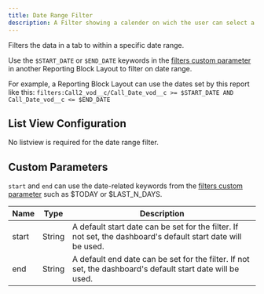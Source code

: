 ```yaml
---
title: Date Range Filter
description: A Filter showing a calender on wich the user can select a date range.
---
```


Filters the data in a tab to within a specific date range.

Use the `$START_DATE` or `$END_DATE` keywords in the [filters custom parameter](references/custom-parameters-list-view) in another Reporting Block Layout to filter on date range.

For example, a Reporting Block Layout can use the dates set by this report like this: `filters:Call2_vod__c/Call_Date_vod__c >= $START_DATE AND Call_Date_vod__c <= $END_DATE`


## List View Configuration

No listview is required for the date range filter.

## Custom Parameters

`start` and `end` can use the date-related keywords from the [filters custom parameter](references/custom-parameters-list-view) such as $TODAY or $LAST_N_DAYS.

| Name                | Type  | Description |
|---------------------|-------|-------------|
| start         | String | A default start date can be set for the filter. If not set, the dashboard's default start date will be used. |
| end         | String | A default end date can be set for the filter. If not set, the dashboard's default start date will be used. |
